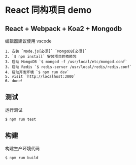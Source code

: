 # React 同构项目 demo

## React + Webpack + Koa2 + Mongodb

编辑器建议使用 vscode

```
1. 安装 `Node.js[必须]` `MongoDB[必须]`
2. `$ npm install` 安装项目的依赖包
3. 启动 MongoDB `$ mongod -f /usr/local/etc/mongod.conf`
3. 启动 Redis `$ redis-server /usr/local/redis/redis.conf`
4. 启动开发环境 `$ npm run dev`
5. visit `http://localhost:3000`
6. done!
```

## 测试

运行测试

```
$ npm run test
```

## 构建

构建生产环境代码

```
$ npm run build
```
